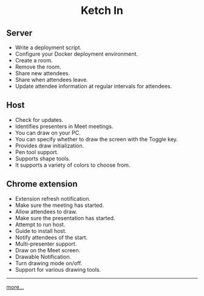<h1 align=center>Ketch In</h1>

## Server

- Write a deployment script.
- Configure your Docker deployment environment.
- Create a room.
- Remove the room.
- Share new attendees.
- Share when attendees leave.
- Update attendee information at regular intervals for attendees.

## Host

- Check for updates.
- Identifies presenters in Meet meetings.
- You can draw on your PC.
- You can specify whether to draw the screen with the Toggle key.
- Provides draw initialization.
- Pen tool support.
- Supports shape tools.
- It supports a variety of colors to choose from.

## Chrome extension

- Extension refresh notification.
- Make sure the meeting has started.
- Allow attendees to draw.
- Make sure the presentation has started.
- Attempt to run host.
- Guide to install host.
- Notify attendees of the start.
- Multi-presenter support.
- Draw on the Meet screen.
- Drawable Notification.
- Turn drawing mode on/off.
- Support for various drawing tools.

---

[more...](https://ketch-in.github.io/)
